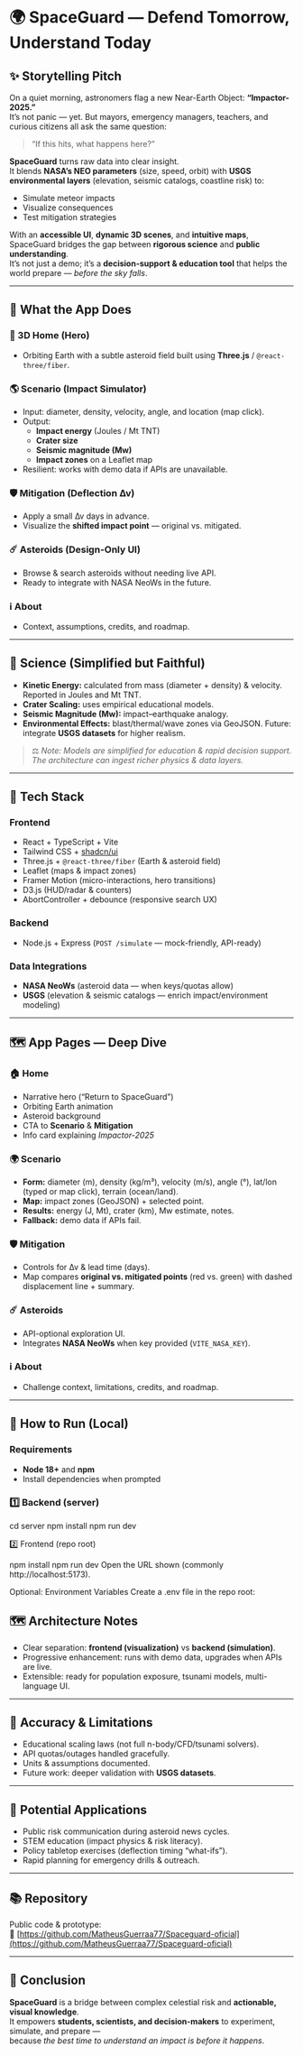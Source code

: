 # 🌍 SpaceGuard — Defend Tomorrow, Understand Today

## ✨ Storytelling Pitch

On a quiet morning, astronomers flag a new Near-Earth Object: **“Impactor-2025.”**  
It’s not panic — yet. But mayors, emergency managers, teachers, and curious citizens all ask the same question:  

> “If this hits, what happens here?”

**SpaceGuard** turns raw data into clear insight.  
It blends **NASA’s NEO parameters** (size, speed, orbit) with **USGS environmental layers** (elevation, seismic catalogs, coastline risk) to:

- Simulate meteor impacts  
- Visualize consequences  
- Test mitigation strategies  

With an **accessible UI**, **dynamic 3D scenes**, and **intuitive maps**, SpaceGuard bridges the gap between **rigorous science** and **public understanding**.  
It’s not just a demo; it’s a **decision-support & education tool** that helps the world prepare — *before the sky falls*.

---

## 🧭 What the App Does

### 🚀 3D Home (Hero)
- Orbiting Earth with a subtle asteroid field built using **Three.js** / `@react-three/fiber`.

### 🌎 Scenario (Impact Simulator)
- Input: diameter, density, velocity, angle, and location (map click).
- Output:  
  - **Impact energy** (Joules / Mt TNT)  
  - **Crater size**  
  - **Seismic magnitude (Mw)**  
  - **Impact zones** on a Leaflet map  
- Resilient: works with demo data if APIs are unavailable.

### 🛡️ Mitigation (Deflection ∆v)
- Apply a small ∆v days in advance.
- Visualize the **shifted impact point** — original vs. mitigated.

### ☄️ Asteroids (Design-Only UI)
- Browse & search asteroids without needing live API.
- Ready to integrate with NASA NeoWs in the future.

### ℹ️ About
- Context, assumptions, credits, and roadmap.

---

## 🧪 Science (Simplified but Faithful)

- **Kinetic Energy:** calculated from mass (diameter + density) & velocity. Reported in Joules and Mt TNT.  
- **Crater Scaling:** uses empirical educational models.  
- **Seismic Magnitude (Mw):** impact–earthquake analogy.  
- **Environmental Effects:** blast/thermal/wave zones via GeoJSON. Future: integrate **USGS datasets** for higher realism.

> ⚖️ *Note: Models are simplified for education & rapid decision support. The architecture can ingest richer physics & data layers.*

---

## 🧩 Tech Stack

### Frontend
- React + TypeScript + Vite
- Tailwind CSS + [shadcn/ui](https://ui.shadcn.com/)
- Three.js + `@react-three/fiber` (Earth & asteroid field)
- Leaflet (maps & impact zones)
- Framer Motion (micro-interactions, hero transitions)
- D3.js (HUD/radar & counters)
- AbortController + debounce (responsive search UX)

### Backend
- Node.js + Express (`POST /simulate` — mock-friendly, API-ready)

### Data Integrations
- **NASA NeoWs** (asteroid data — when keys/quotas allow)  
- **USGS** (elevation & seismic catalogs — enrich impact/environment modeling)

---

## 🗺️ App Pages — Deep Dive

### 🏠 Home
- Narrative hero (“Return to SpaceGuard”)
- Orbiting Earth animation
- Asteroid background
- CTA to **Scenario** & **Mitigation**
- Info card explaining *Impactor-2025*

### 🌍 Scenario
- **Form:** diameter (m), density (kg/m³), velocity (m/s), angle (°), lat/lon (typed or map click), terrain (ocean/land).  
- **Map:** impact zones (GeoJSON) + selected point.  
- **Results:** energy (J, Mt), crater (km), Mw estimate, notes.  
- **Fallback:** demo data if APIs fail.

### 🛡️ Mitigation
- Controls for ∆v & lead time (days).
- Map compares **original vs. mitigated points** (red vs. green) with dashed displacement line + summary.

### ☄️ Asteroids
- API-optional exploration UI.  
- Integrates **NASA NeoWs** when key provided (`VITE_NASA_KEY`).

### ℹ️ About
- Challenge context, limitations, credits, and roadmap.

---

## 🚀 How to Run (Local)

### Requirements
- **Node 18+** and **npm**  
- Install dependencies when prompted

### 1️⃣ Backend (server)

cd server
npm install
npm run dev


2️⃣ Frontend (repo root)

npm install
npm run dev
Open the URL shown (commonly http://localhost:5173).

Optional: Environment Variables
Create a .env file in the repo root:

## 🗺️ Architecture Notes

- Clear separation: **frontend (visualization)** vs **backend (simulation)**.
- Progressive enhancement: runs with demo data, upgrades when APIs are live.
- Extensible: ready for population exposure, tsunami models, multi-language UI.

---

## 📌 Accuracy & Limitations

- Educational scaling laws (not full n-body/CFD/tsunami solvers).
- API quotas/outages handled gracefully.
- Units & assumptions documented.
- Future work: deeper validation with **USGS datasets**.

---

## 🧭 Potential Applications

- Public risk communication during asteroid news cycles.
- STEM education (impact physics & risk literacy).
- Policy tabletop exercises (deflection timing “what-ifs”).
- Rapid planning for emergency drills & outreach.

---

## 📚 Repository

Public code & prototype:  
🔗 [https://github.com/MatheusGuerraa77/Spaceguard-oficial](https://github.com/MatheusGuerraa77/Spaceguard-oficial)

---

## 🧠 Conclusion

**SpaceGuard** is a bridge between complex celestial risk and **actionable, visual knowledge**.  
It empowers **students, scientists, and decision-makers** to experiment, simulate, and prepare —  
because *the best time to understand an impact is before it happens*.



